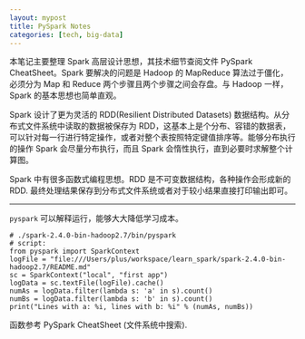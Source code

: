 ```yaml
---
layout: mypost
title: PySpark Notes
categories: [tech, big-data]
---
```


本笔记主要整理 Spark 高层设计思想，其技术细节查阅文件 PySpark CheatSheet。Spark 要解决的问题是 Hadoop 的 MapReduce 算法过于僵化，必须分为 Map 和 Reduce 两个步骤且两个步骤之间会存盘。与 Hadoop 一样，Spark 的基本思想也简单直观。

Spark 设计了更为灵活的 RDD(Resilient Distributed Datasets) 数据结构。从分布式文件系统中读取的数据被保存为 RDD，这基本上是个分布、容错的数据表，可以针对每一行进行特定操作，或者对整个表按照特定键值排序等。能够分布执行的操作 Spark 会尽量分布执行，而且 Spark 会惰性执行，直到必要时求解整个计算图。

Spark 中有很多函数式编程思想。RDD 是不可变数据结构，各种操作会形成新的 RDD. 最终处理结果保存到分布式文件系统或者对于较小结果直接打印输出即可。

-----

`pyspark` 可以解释运行，能够大大降低学习成本。

```
# ./spark-2.4.0-bin-hadoop2.7/bin/pyspark
# script:
from pyspark import SparkContext
logFile = "file:///Users/plus/workspace/learn_spark/spark-2.4.0-bin-hadoop2.7/README.md"
sc = SparkContext("local", "first app")
logData = sc.textFile(logFile).cache()
numAs = logData.filter(lambda s: 'a' in s).count()
numBs = logData.filter(lambda s: 'b' in s).count()
print("Lines with a: %i, lines with b: %i" % (numAs, numBs))
```

函数参考 PySpark CheatSheet (文件系统中搜索).